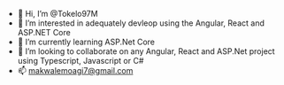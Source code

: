 - 👋 Hi, I’m @Tokelo97M
- 👀 I’m interested in adequately devleop using the Angular, React and ASP.NET Core
- 🌱 I’m currently learning ASP.Net Core
- 💞️ I’m looking to collaborate on any Angular, React and ASP.Net project using Typescript, Javascript or C#
- 📫 makwalemoagi7@gmail.com
